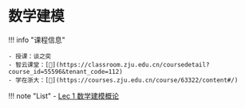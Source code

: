 
# 数学建模

!!! info "课程信息"

    - 授课：谈之奕
    - 智云课堂：[🔗](https://classroom.zju.edu.cn/coursedetail?course_id=55596&tenant_code=112)
    - 学在浙大：[🔗](https://courses.zju.edu.cn/course/63322/content#/)

!!! note "List"
    - [Lec 1 数学建模概论](Lec01.md)
